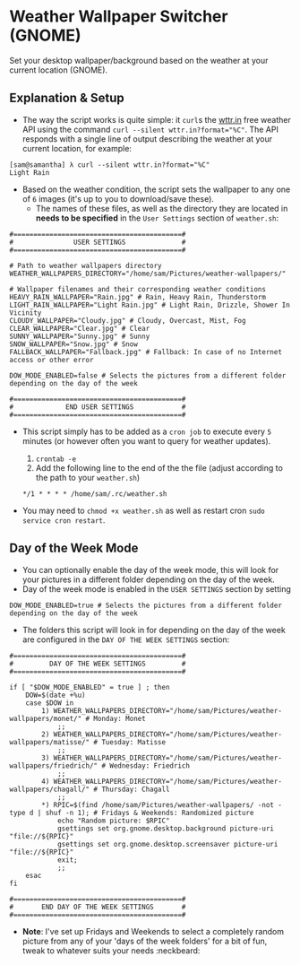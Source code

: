 # Weather Wallpaper Switcher (GNOME)
Set your desktop wallpaper/background based on the weather at your current location (GNOME).


##  Explanation & Setup
* The way the script works is quite simple: it `curl`s the [wttr.in](https://github.com/chubin/wttr.in/) free weather API using the command `curl --silent wttr.in?format="%C"`. The API responds with a single line of output describing the weather at your current location, for example:

```shell
[sam@samantha] λ curl --silent wttr.in?format="%C"
Light Rain
```

* Based on the weather condition, the script sets the wallpaper to any one of `6` images (it's up to you to download/save these).
  * The names of these files, as well as the directory they are located in **needs to be specified** in the `User Settings` section of `weather.sh`:

```
#==========================================#
#               USER SETTINGS              #
#==========================================#

# Path to weather wallpapers directory
WEATHER_WALLPAPERS_DIRECTORY="/home/sam/Pictures/weather-wallpapers/"

# Wallpaper filenames and their corresponding weather conditions
HEAVY_RAIN_WALLPAPER="Rain.jpg" # Rain, Heavy Rain, Thunderstorm
LIGHT_RAIN_WALLPAPER="Light Rain.jpg" # Light Rain, Drizzle, Shower In Vicinity
CLOUDY_WALLPAPER="Cloudy.jpg" # Cloudy, Overcast, Mist, Fog
CLEAR_WALLPAPER="Clear.jpg" # Clear
SUNNY_WALLPAPER="Sunny.jpg" # Sunny
SNOW_WALLPAPER="Snow.jpg" # Snow
FALLBACK_WALLPAPER="Fallback.jpg" # Fallback: In case of no Internet access or other error

DOW_MODE_ENABLED=false # Selects the pictures from a different folder depending on the day of the week

#==========================================#
#             END USER SETTINGS            #
#==========================================#
```

* This script simply has to be added as a `cron job` to execute every `5` minutes (or however often you want to query for weather updates).
  1) `crontab -e`
  2) Add the following line to the end of the the file (adjust according to the path to your `weather.sh`)
  ```
  */1 * * * * /home/sam/.rc/weather.sh
  ```

* You may need to `chmod +x weather.sh` as well as restart cron `sudo service cron restart`.

## Day of the Week Mode
* You can optionally enable the day of the week mode, this will look for your pictures in a different folder depending on the day of the week.
* Day of the week mode is enabled in the `USER SETTINGS` section by setting

```
DOW_MODE_ENABLED=true # Selects the pictures from a different folder depending on the day of the week
```

* The folders this script will look in for depending on the day of the week are configured in the  `DAY OF THE WEEK SETTINGS` section:

```
#==========================================#
#         DAY OF THE WEEK SETTINGS         #
#==========================================#

if [ "$DOW_MODE_ENABLED" = true ] ; then
	DOW=$(date +%u)
	case $DOW in
		1) WEATHER_WALLPAPERS_DIRECTORY="/home/sam/Pictures/weather-wallpapers/monet/" # Monday: Monet
			;;
		2) WEATHER_WALLPAPERS_DIRECTORY="/home/sam/Pictures/weather-wallpapers/matisse/" # Tuesday: Matisse
			;;
		3) WEATHER_WALLPAPERS_DIRECTORY="/home/sam/Pictures/weather-wallpapers/friedrich/" # Wednesday: Friedrich
			;;
		4) WEATHER_WALLPAPERS_DIRECTORY="/home/sam/Pictures/weather-wallpapers/chagall/" # Thursday: Chagall
			;;
		*) RPIC=$(find /home/sam/Pictures/weather-wallpapers/ -not -type d | shuf -n 1); # Fridays & Weekends: Randomized picture
			echo "Random picture: $RPIC"
			gsettings set org.gnome.desktop.background picture-uri "file://${RPIC}"
			gsettings set org.gnome.desktop.screensaver picture-uri "file://${RPIC}"
			exit;
			;;
	esac
fi

#==========================================#
#       END DAY OF THE WEEK SETTINGS       #
#==========================================#
```
* **Note**: I've set up Fridays and Weekends to select a completely random picture from any of your 'days of the week folders' for a bit of fun, tweak to whatever suits your needs :neckbeard:
